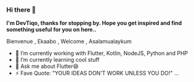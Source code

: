 ### Hi there 👋


**I'm DevTiqo, thanks for stopping by. Hope you get inspired and find something useful for you on here..** 

Bienvenue , Ekaabo , Welcome  , Asalamualaykum 

- 🔭 I’m currently working with Flutter, Kotlin, NodeJS, Python and PHP
- 🌱 I’m currently learning cool stuff
- 💬 Ask me about Flutter😄
- ⚡ Fave Quote: "YOUR IDEAS DON'T WORK UNLESS YOU DO!" ...

